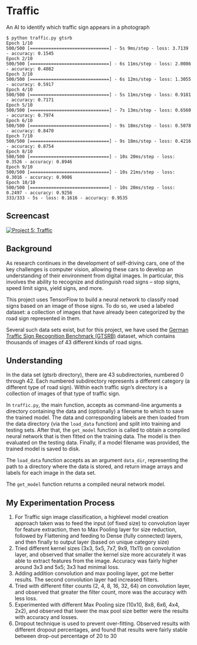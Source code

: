 # Traffic
An AI to identify which traffic sign appears in a photograph
```
$ python traffic.py gtsrb
Epoch 1/10
500/500 [==============================] - 5s 9ms/step - loss: 3.7139 - accuracy: 0.1545
Epoch 2/10
500/500 [==============================] - 6s 11ms/step - loss: 2.0086 - accuracy: 0.4082
Epoch 3/10
500/500 [==============================] - 6s 12ms/step - loss: 1.3055 - accuracy: 0.5917
Epoch 4/10
500/500 [==============================] - 5s 11ms/step - loss: 0.9181 - accuracy: 0.7171
Epoch 5/10
500/500 [==============================] - 7s 13ms/step - loss: 0.6560 - accuracy: 0.7974
Epoch 6/10
500/500 [==============================] - 9s 18ms/step - loss: 0.5078 - accuracy: 0.8470
Epoch 7/10
500/500 [==============================] - 9s 18ms/step - loss: 0.4216 - accuracy: 0.8754
Epoch 8/10
500/500 [==============================] - 10s 20ms/step - loss: 0.3526 - accuracy: 0.8946
Epoch 9/10
500/500 [==============================] - 10s 21ms/step - loss: 0.3016 - accuracy: 0.9086
Epoch 10/10
500/500 [==============================] - 10s 20ms/step - loss: 0.2497 - accuracy: 0.9256
333/333 - 5s - loss: 0.1616 - accuracy: 0.9535
```
## Screencast
[![Project 5: Traffic](https://img.youtube.com/vi/VN7Di-Wdig0/0.jpg)](https://youtu.be/VN7Di-Wdig0)

## Background
As research continues in the development of self-driving cars, one of the key challenges is computer vision, allowing these cars to develop an understanding of their environment from digital images. In particular, this involves the ability to recognize and distinguish road signs – stop signs, speed limit signs, yield signs, and more.

This project uses TensorFlow to build a neural network to classify road signs based on an image of those signs. To do so, we used a labeled dataset: a collection of images that have already been categorized by the road sign represented in them.

Several such data sets exist, but for this project, we have used the [German Traffic Sign Recognition Benchmark (GTSRB)](http://benchmark.ini.rub.de/?section=gtsrb&subsection=news) dataset, which contains thousands of images of 43 different kinds of road signs.

## Understanding
In the data set (gtsrb directory), there are 43 subdirectories, numbered 0 through 42. Each numbered subdirectory represents a different category (a different type of road sign). Within each traffic sign’s directory is a collection of images of that type of traffic sign.

In `traffic.py`, the main function, accepts as command-line arguments a directory containing the data and (optionally) a filename to which to save the trained model. The data and corresponding labels are then loaded from the data directory (via the `load_data` function) and split into training and testing sets. After that, the `get_model` function is called to obtain a compiled neural network that is then fitted on the training data. The model is then evaluated on the testing data. Finally, if a model filename was provided, the trained model is saved to disk.

The `load_data` function accepts as an argument `data_dir`, representing the path to a directory where the data is stored, and return image arrays and labels for each image in the data set.

The `get_model` function returns a compiled neural network model.

## My Experimentation Process
1. For Traffic sign image classification, a highlevel model creation approach taken was to feed the input (of fixed size) to convolution layer for feature extraction, then to Max Pooling layer for size reduction, followed by Flattening and feeding to Dense (fully connected) layers, and then finally to output layer (based on unique category size)
1. Tried different kernel sizes (3x3, 5x5, 7x7, 9x9, 11x11) on convolution layer, and observed that smaller the kernel size more accurately it was able to extract features from the image. Accuracy was fairly higher around 3x3 and 5x5; 3x3 had minimal loss. 
1. Adding addition convolution and max pooling layer, got me better results. The second convolution layer had increased filters.
1. Tried with different filter counts (2, 4, 8, 16, 32, 64) on convolution layer, and observed that greater the filter count, more was the accuracy with less loss. 
1. Experimented with different Max Pooling size (10x10, 8x8, 6x6, 4x4, 2x2), and observed that lower the max pool size better were the results with accuracy and losses.
1. Dropout technique is used to prevent over-fitting. Observed results with different dropout percentages, and found that results were fairly stable between drop-out percentage of 20 to 30